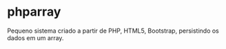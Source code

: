 # phparray
Pequeno sistema criado a partir de PHP, HTML5, Bootstrap, persistindo os dados em um array.
